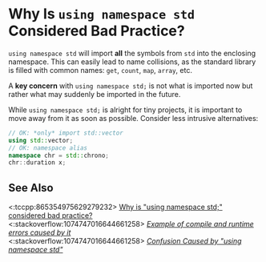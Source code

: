 # Why Is `using namespace std` Considered Bad Practice?

`using namespace std` will import **all** the symbols from `std` into the enclosing namespace.
This can easily lead to name collisions, as the standard library is filled with common names:
`get`, `count`, `map`, `array`, etc.

A **key concern** with
`using namespace std;` is not what is imported now but rather what may suddenly be imported in the
future.

While `using namespace std;` is alright for tiny projects, it is important to move away from it as
soon as possible. Consider less intrusive alternatives:
```cpp
// OK: *only* import std::vector
using std::vector;
// OK: namespace alias
namespace chr = std::chrono;
chr::duration x;
```

## See Also

<:tccpp:865354975629279232>
[Why is "using namespace std;" considered bad practice?](https://64.github.io/cpp-faq/using-namespace-std/)  
<:stackoverflow:1074747016644661258>
*[Example of compile and runtime errors caused by it](https://cplusplus.com/forum/beginner/24960/)*  
<:stackoverflow:1074747016644661258>
*[Confusion Caused by "using namespace std"](https://stackoverflow.com/a/13402851/5740428)*
